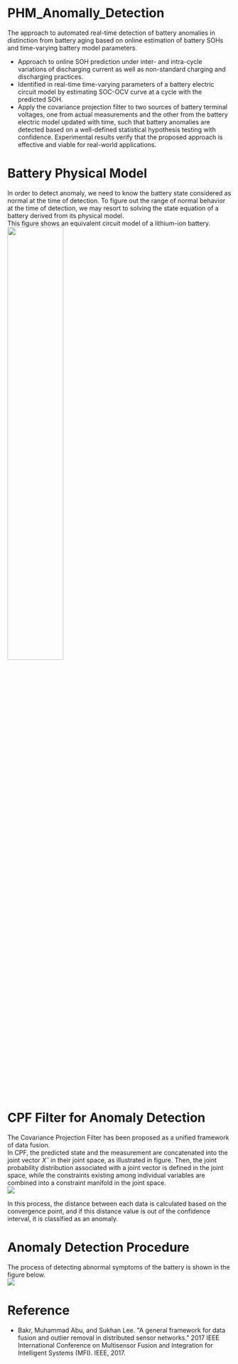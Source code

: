 # PHM_Anomally_Detection

The approach to automated real-time detection of battery anomalies in distinction from battery aging based on online estimation of battery SOHs and time-varying battery model parameters.<br> 

- Approach to online SOH prediction under inter- and intra-cycle variations of discharging current as well as non-standard charging and discharging practices. 
- Identified in real-time time-varying parameters of a battery electric circuit model by estimating SOC-OCV curve at a cycle with the predicted SOH. 
- Apply the covariance projection filter to two sources of battery terminal voltages, one from actual measurements and the other from the battery electric model updated with time, such that battery anomalies are detected based on a well-defined statistical hypothesis testing with confidence. Experimental results verify that the proposed approach is effective and viable for real-world applications.<br>

# Battery Physical Model

In order to detect anomaly, we need to know the battery state considered as normal at the time of detection. To figure out the range of normal behavior at the time of detection, we may resort to solving the state equation of a battery derived from its physical model. <br>
This figure shows an equivalent circuit model of a lithium-ion battery. <br>
<img width='50%' height='50%' src='https://user-images.githubusercontent.com/60689555/233287966-5ad0f881-e7b4-41dd-905d-f24836f01734.png'> <br>

# CPF Filter for Anomaly Detection

The Covariance Projection Filter has been proposed as a unified framework of data fusion. <br>
In CPF, the predicted state and the measurement are concatenated into the joint vector $Xˆ$ in their joint space, as illustrated in figure. 
Then, the joint probability distribution associated with a joint vector is defined in the joint space, while the constraints existing among individual variables are combined into a constraint manifold in the joint space. 
<br>
<img src='https://user-images.githubusercontent.com/60689555/233290417-f634403b-2c9a-47db-bdfc-25ab7025406b.png'><br>

In this process, the distance between each data is calculated based on the convergence point, and if this distance value is out of the confidence interval, it is classified as an anomaly.

# Anomaly Detection Procedure
The process of detecting abnormal symptoms of the battery is shown in the figure below.<br>
<img src='https://user-images.githubusercontent.com/60689555/233334156-bdeb064e-c674-4c29-affb-aa635cb10e06.png'><br>

# Reference

- Bakr, Muhammad Abu, and Sukhan Lee. "A general framework for data fusion and outlier removal in distributed sensor networks." 2017 IEEE International Conference on Multisensor Fusion and Integration for Intelligent Systems (MFI). IEEE, 2017.

